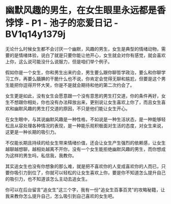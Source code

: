 # 幽默风趣的男生，在女生眼里永远都是香饽饽 - P1 - 池子的恋爱日记 - BV1q14y1379j

无论什么时候女生都不会讨厌一个幽默，风趣的男生，女生是典型的情绪动物，需要的是情绪体验，说白了就是只要你能让他开心，女生就会对你有感觉，就会喜欢上你，这么说可能没什么说服力，但是咱们举个例子。

假如你是一个女生，你和男生出来约会，男生要么跟你聊哲学政治，要么和你聊学习工作，再要么腼腆的干脆什么也不说，你肯定会觉得无聊和尴尬，但要是这个男生能把你逗得开怀大笑，你是不是就会期待和他的第二次约会了。

女生更是如此，没有女生会愿意跟一个没有意思的男生打交道，你的条件再好，女生不想跟你相处，你也没有办法释放出来，更别说让女生喜欢上你了，而且女生喜欢和幽默风趣的男生打交道的原因，不只是他们能让女生开心。

在女生眼中，与其说幽默风趣是一种性格，不如说是一种生活状态，是一种能够轻松且从容处理各种情况的表现，是一种能乐观积极面对生活的态度，对女生来说，这更是一种长期的吸引力。

不仅能长期且持续的给女生带来情绪价值，还会让女生产生强烈的依赖感，让女生越聊越想聊，越相处越离不开你，没有一个女生能拒绝幽默风趣的男生，而你想成为这样的男生吗，私信我，我教你。

其实追女生也没有你想象的那么难，就是把不喜欢你的人变成喜欢你的人而已，只要你吸引力到位了，你就可以轻松的让女生喜欢上你，要是你不知道怎么提升自己的吸引力，也不知道该怎么主动去追女生。

你可以在后台留言"追女生"这三个字，我有一份"追女生百事百灵"的攻略秘籍，让我来教你怎么提升自己，怎么吸引到自己喜欢的女生吧。